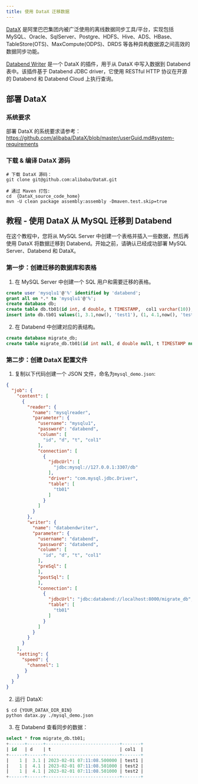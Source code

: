 ```yaml
---
title: 使用 DataX 迁移数据
---
```


[DataX](https://github.com/alibaba/DataX) 是阿里巴巴集团内被广泛使用的离线数据同步工具/平台，实现包括 MySQL、Oracle、SqlServer、Postgre、HDFS、Hive、ADS、HBase、TableStore(OTS)、MaxCompute(ODPS)、DRDS 等各种异构数据源之间高效的数据同步功能。

[Databend Writer](https://github.com/alibaba/DataX/blob/2ebc1bb447af8856d6cbf359f202e9bf53e1635a/databendwriter/doc/databendwriter-CN.md) 是一个 DataX 的插件，用于从 DataX 中写入数据到 Databend 表中。该插件基于 Databend JDBC driver，它使用 RESTful HTTP 协议在开源的 Databend 和 Databend Cloud 上执行查询。

## 部署 DataX

### 系统要求

部署 DataX 的系统要求请参考：https://github.com/alibaba/DataX/blob/master/userGuid.md#system-requirements

### 下载 & 编译 DataX 源码

```shell
# 下载 DataX 源码：
git clone git@github.com:alibaba/DataX.git

# 通过 Maven 打包:
cd  {DataX_source_code_home}
mvn -U clean package assembly:assembly -Dmaven.test.skip=true
```



## 教程 - 使用 DataX 从 MySQL 迁移到 Databend

在这个教程中，您将从 MySQL Server 中创建一个表格并插入一些数据，然后再使用 DataX 将数据迁移到 Databend。开始之前，请确认已经成功部署 MySQL Server、Databend 和 DataX。

### 第一步：创建迁移的数据库和表格

1. 在 MySQL Server 中创建一个 SQL 用户和需要迁移的表格。

```sql
create user 'mysqlu1'@'%' identified by 'databend';
grant all on *.* to 'mysqlu1'@'%';
create database db;
create table db.tb01(id int, d double, t TIMESTAMP,  col1 varchar(10));
insert into db.tb01 values(1, 3.1,now(), 'test1'), (1, 4.1,now(), 'test2'), (1, 4.1,now(), 'test2');
```

2. 在 Databend 中创建对应的表结构。

```sql
create database migrate_db;
create table migrate_db.tb01(id int null, d double null, t TIMESTAMP null,  col1 varchar(10) null);
```

### 第二步：创建 DataX 配置文件

1. 复制以下代码创建一个 JSON 文件，命名为`mysql_demo.json`:

```json
{
  "job": {
    "content": [
      {
        "reader": {
          "name": "mysqlreader",
          "parameter": {
            "username": "mysqlu1",
            "password": "databend",
            "column": [
              "id", "d", "t", "col1"
            ],
            "connection": [
              {
                "jdbcUrl": [
                  "jdbc:mysql://127.0.0.1:3307/db"
                ],
                "driver": "com.mysql.jdbc.Driver",
                "table": [
                  "tb01"
                ]
              }
            ]
          }
        },
        "writer": {
          "name": "databendwriter",
          "parameter": {
            "username": "databend",
            "password": "databend",
            "column": [
              "id", "d", "t", "col1"
            ],
            "preSql": [
            ],
            "postSql": [
            ],
            "connection": [
              {
                "jdbcUrl": "jdbc:databend://localhost:8000/migrate_db",
                "table": [
                  "tb01"
                ]
              }
            ]
          }
        }
      }
    ],
    "setting": {
      "speed": {
        "channel": 1
       }
    }
  }
}
```

2. 运行 DataX:

```shell
$ cd {YOUR_DATAX_DIR_BIN}
python datax.py ./mysql_demo.json
```

3. 在 Databend 查看同步的数据：

```sql
select * from migrate_db.tb01;
+------+------+----------------------------+-------+
| id   | d    | t                          | col1  |
+------+------+----------------------------+-------+
|    1 |  3.1 | 2023-02-01 07:11:08.500000 | test1 |
|    1 |  4.1 | 2023-02-01 07:11:08.501000 | test2 |
|    1 |  4.1 | 2023-02-01 07:11:08.501000 | test2 |
+------+------+----------------------------+-------+
```